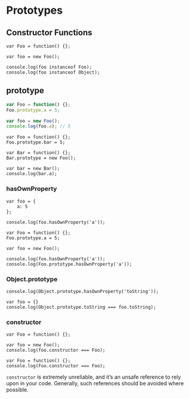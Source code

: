 # Prototypes

## Constructor Functions

```
var Foo = function() {};

var foo = new Foo();

console.log(foo instanceof Foo);
console.log(foo instanceof Object);
```

## prototype

```javascript
var Foo = function() {};
Foo.prototype.a = 5;

var foo = new Foo();
console.log(foo.a); // 5
```

```
var Foo = function() {};
Foo.prototype.bar = 5;

var Bar = function() {};
Bar.prototype = new Foo();

var bar = new Bar();
console.log(bar.a);
```


### hasOwnProperty

```
var foo = {
	a: 5
};

console.log(foo.hasOwnProperty('a'));
```

```
var Foo = function() {};
Foo.prototype.a = 5;

var foo = new Foo();

console.log(foo.hasOwnProperty('a'));
console.log(Foo.prototype.hasOwnProperty('a'));
```

### Object.prototype

```
console.log(Object.prototype.hasOwnProperty('toString'));
```

```
var foo = {}
console.log(Object.prototype.toString === foo.toString);
```

### constructor

```
var Foo = function() {};

var foo = new Foo();
console.log(foo.constructor === Foo);
```

```
var Foo = function() {};
console.log(Foo.constructor === Foo);
```

`constructor` is extremely unreliable, and it’s an unsafe reference to rely upon in your code. Generally, such references should be avoided where possible.
